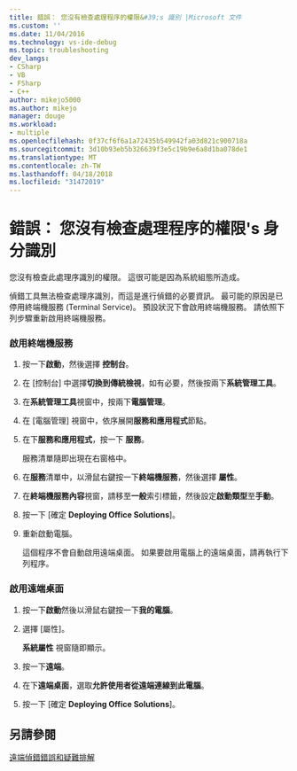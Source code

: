 ```yaml
---
title: 錯誤： 您沒有檢查處理程序的權限&#39;s 識別 |Microsoft 文件
ms.custom: ''
ms.date: 11/04/2016
ms.technology: vs-ide-debug
ms.topic: troubleshooting
dev_langs:
- CSharp
- VB
- FSharp
- C++
author: mikejo5000
ms.author: mikejo
manager: douge
ms.workload:
- multiple
ms.openlocfilehash: 0f37cf6f6a1a72435b549942fa03d821c900718a
ms.sourcegitcommit: 3d10b93eb5b326639f3e5c19b9e6a8d1ba078de1
ms.translationtype: MT
ms.contentlocale: zh-TW
ms.lasthandoff: 04/18/2018
ms.locfileid: "31472019"
---
```

# <a name="error-you-do-not-have-permission-to-inspect-the-process39s-identity"></a>錯誤： 您沒有檢查處理程序的權限&#39;s 身分識別
您沒有檢查此處理序識別的權限。 這很可能是因為系統組態所造成。  
  
 偵錯工具無法檢查處理序識別，而這是進行偵錯的必要資訊。 最可能的原因是已停用終端機服務 (Terminal Service)。 預設狀況下會啟用終端機服務。 請依照下列步驟重新啟用終端機服務。  
  
### <a name="to-enable-terminal-services"></a>啟用終端機服務  
  
1.  按一下**啟動**，然後選擇 **控制台**。  
  
2.  在 [控制台] 中選擇**切換到傳統檢視**，如有必要，然後按兩下**系統管理工具**。  
  
3.  在**系統管理工具**視窗中，按兩下**電腦管理**。  
  
4.  在 [電腦管理] 視窗中，依序展開**服務和應用程式**節點。  
  
5.  在下**服務和應用程式**，按一下 **服務**。  
  
     服務清單隨即出現在右窗格中。  
  
6.  在**服務**清單中，以滑鼠右鍵按一下**終端機服務**，然後選擇 **屬性**。  
  
7.  在**終端機服務內容**視窗，請移至**一般**索引標籤，然後設定**啟動類型**至**手動**。  
  
8.  按一下 [確定 **Deploying Office Solutions**]。  
  
9. 重新啟動電腦。  
  
     這個程序不會自動啟用遠端桌面。 如果要啟用電腦上的遠端桌面，請再執行下列程序。  
  
### <a name="to-enable-remote-desktop"></a>啟用遠端桌面  
  
1.  按一下**啟動**然後以滑鼠右鍵按一下**我的電腦**。  
  
2.  選擇 [屬性]。  
  
     **系統屬性** 視窗隨即顯示。  
  
3.  按一下**遠端**。  
  
4.  在下**遠端桌面**，選取**允許使用者從遠端連線到此電腦**。  
  
5.  按一下 [確定 **Deploying Office Solutions**]。  
  
## <a name="see-also"></a>另請參閱  
 [遠端偵錯錯誤和疑難排解](../debugger/remote-debugging-errors-and-troubleshooting.md)